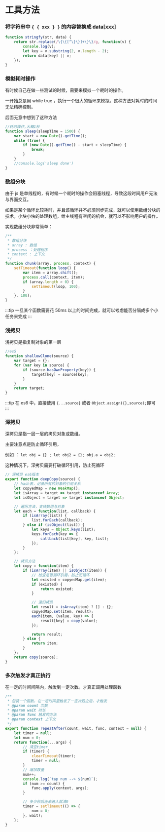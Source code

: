 # 工具方法

### 将字符串中 `{ { xxx } }` 的内容替换成 data[xxx]

```javascript
function stringfy(str, data) {
    return str.replace(/\{\{[^\}\}]+\}\}/g, function(v) {
        console.log(v);
        let key = v.substring(2, v.length - 2);
        return data[key] || v;
    });
}
```

### 模拟耗时操作

有时候自己在做一些测试的时候，需要来模拟一个耗时的操作。

一开始总是用 while true ，执行一个很大的循环来模拟。这种方法对耗时的时间无法精确控制。

后面无意中想到了这种方法

```javascript
//耗时操作,大概1秒
function sleep(sleepTime = 1500) {
    var start = new Date().getTime();
    while (true) {
        if (new Date().getTime() - start > sleepTime) {
            break;
        }
    }
    //console.log('sleep done')
}
```

### 数组分块

由于 js 是单线程的，有时候一个耗时的操作会阻塞线程，导致这段时间用户无法与界面交互。

如果是某个循环比较耗时，并且该循环并不必须同步完成，就可以使用数组分块的技术，小块小块的处理数组，给主线程有空闲的机会，就可以不影响用户的操作。

实现数组分块非常简单：

```javascript
/**
 * 数组分块
 * array : 数组
 * process ：处理程序
 * context : 上下文
 */
function chunk(array, process, context) {
    setTimeout(function loop() {
        var item = array.shift();
        process.call(context, item);
        if (array.length > 0) {
            setTimeout(loop, 100);
        }
    }, 100);
}
```

:::tip
一旦某个函数需要花 50ms 以上的时间完成，就可以考虑能否分隔成多个小任务来完成
:::

### 浅拷贝

浅拷贝是指复制对象的第一层

```javascript
//es5
function shallowClone(source) {
    var target = {};
    for (var key in source) {
        if (source.hasOwnProperty(key)) {
            target[key] = source[key];
        }
    }
    return target;
}
```

:::tip
在 es6 中，直接使用 `{...source}` 或者 `Object.assign({},source);`即可
:::

### 深拷贝

深拷贝是指一层一层的拷贝对象或数组。

主要注意点是防止循环引用，

例如 ：
`let obj = {} ; let obj2 = {}; obj.a = obj2;`

这种情况下，深拷贝需要打破循环引用，防止死循环

```javascript
// 深拷贝 es6版本
export function deepCopy(source) {
    // hash表，记录所有的对象的引用关系
    let copyedMap = new WeakMap();
    let isArray = target => target instanceof Array;
    let isObject = target => target instanceof Object;

    // 遍历方法，支持数组与对象
    let each = function(list, callback) {
        if (isArray(list)) {
            list.forEach(callback);
        } else if (isObject(list)) {
            let keys = Object.keys(list);
            keys.forEach(key => {
                callback(list[key], key, list);
            });
        }
    };

    // 拷贝方法
    let copy = function(item) {
        if (isArray(item) || isObject(item)) {
            // 检查是否循环引用，防止死循环
            let existed = copyedMap.get(item);
            if (existed) {
                return existed;
            }

            // 递归拷贝
            let result = isArray(item) ? [] : {};
            copyedMap.set(item, result);
            each(item, (value, key) => {
                result[key] = copy(value);
            });

            return result;
        } else {
            return item;
        }
    };
    return copy(source);
}
```

### 多次触发才真正执行

在一定的时间间隔内，触发到一定次数。才真正调用处理函数

```javascript
/**
 * 包装一个函数，在一定时间里触发了一定次数之后，才触发
 * @param count 次数
 * @param wait 时长
 * @param func 触发的方法
 * @param context 上下文
 */
export function repeatAfter(count, wait, func, context = null) {
    let timer = null;
    let num = 0;
    return function(...args) {
        // 清空timer
        if (timer) {
            clearTimeout(timer);
            timer = null;
        }
        // 增加数量
        num++;
        console.log(`tap num --> ${num}`);
        if (num >= count) {
            func.apply(context, args);
        }

        // 多少秒后还未进入就清0
        timer = setTimeout(() => {
            num = 0;
        }, wait);
    };
}
```
